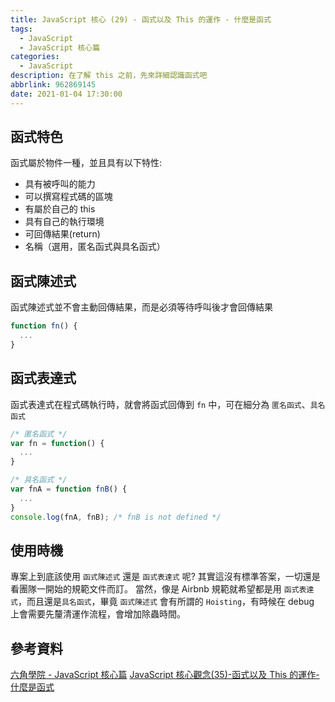```yaml
---
title: JavaScript 核心 (29) - 函式以及 This 的運作 - 什麼是函式
tags:
  - JavaScript
  - JavaScript 核心篇
categories:
  - JavaScript
description: 在了解 this 之前，先來詳細認識函式吧
abbrlink: 962869145
date: 2021-01-04 17:30:00
---
```

## 函式特色

函式屬於物件一種，並且具有以下特性:

* 具有被呼叫的能力
* 可以撰寫程式碼的區塊
* 有屬於自己的 this
* 具有自己的執行環境
* 可回傳結果(return)
* 名稱（選用，匿名函式與具名函式）

## 函式陳述式

函式陳述式並不會主動回傳結果，而是必須等待呼叫後才會回傳結果

``` JavaScript
function fn() {
  ...
}
```

## 函式表達式

函式表達式在程式碼執行時，就會將函式回傳到 `fn` 中，可在細分為 `匿名函式`、`具名函式`

``` JavaScript
/* 匿名函式 */
var fn = function() {
  ...
}

/* 具名函式 */
var fnA = function fnB() {
  ...
}
console.log(fnA, fnB); /* fnB is not defined */
```

## 使用時機

專案上到底該使用 `函式陳述式` 還是 `函式表達式` 呢?
其實這沒有標準答案，一切還是看團隊一開始的規範文件而訂。
當然，像是 Airbnb 規範就希望都是用 `函式表達式`，而且還是`具名函式`，畢竟 `函式陳述式` 會有所謂的 `Hoisting`，有時候在 debug 上會需要先釐清運作流程，會增加除蟲時間。

## 參考資料

[六角學院 - JavaScript 核心篇](https://www.hexschool.com/courses/js-core.html)
[JavaScript 核心觀念(35)-函式以及 This 的運作-什麼是函式](https://hsiangfeng.github.io/javascript/20201115/1294497105/)
